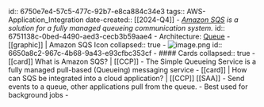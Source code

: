 id:: 6750e7e4-57c5-477c-92b7-e8ca884c34e3
tags:: AWS-Application_Integration
date-created:: [[2024-Q4]]
	- *[Amazon SQS](AWS-SQS) is a solution for a fully managed queueing communication system.*
	  id:: 6751138c-0bed-4490-aed3-cecb3b59aae4
	- Architecture:  [Queue](((6750f82f-87ac-443f-a9d4-ec985b9c8b1e)))
	- [[graphic]] | Amazon SQS Icon
	  collapsed:: true
		- ![image.png](../assets/image_1708437018170_0.png)
		  id:: 6650a8c2-967c-4b68-9a43-e93cfbc353cf
	- #### Cards
	  collapsed:: true
		- [[card]] What is Amazon SQS? | [[CCP]]
			- The Simple Queueing Service is a fully managed pull-based (Queueing) messaging service
		- [[card]] | How can SQS be integrated into a cloud application? | [[CCP]] [[SAA]]
			- Send events to a queue, other applications pull from the queue.
			- Best used for background jobs
	-